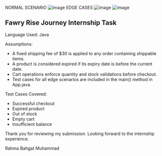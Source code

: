 NORMAL SCENARIO
![image](https://github.com/user-attachments/assets/1c724198-d6e3-4b3b-903c-bdad4bb03a22)
EDGE CASES
![image](https://github.com/user-attachments/assets/6af41991-d15f-4fbe-b122-532f4df3bfdd)
![image](https://github.com/user-attachments/assets/6a82d593-4707-48c1-adda-5abc1be1edb3)

Fawry Rise Journey Internship Task
----------------------------------

Language Used: Java

Assumptions:
- A fixed shipping fee of $30 is applied to any order containing shippable items.
- A product is considered expired if its expiry date is before the current date.
- Cart operations enforce quantity and stock validations before checkout.
- Test cases for all edge scenarios are included in the main() method in App.java.

Test Cases Covered:
- Successful checkout
- Expired product
- Out of stock
- Empty cart
- Insufficient balance

Thank you for reviewing my submission. Looking forward to the internship experience.

Rahma Bahgat Muhammad



